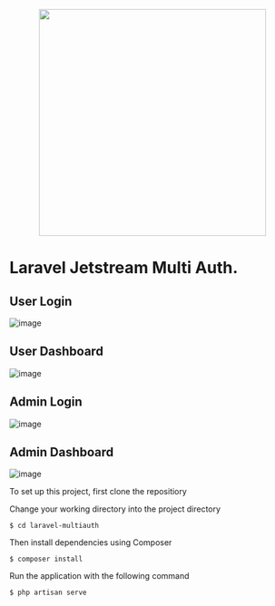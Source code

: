 <p align="center"><a href="https://laravel.com" target="_blank"><img src="https://raw.githubusercontent.com/laravel/art/master/logo-lockup/5%20SVG/2%20CMYK/1%20Full%20Color/laravel-logolockup-cmyk-red.svg" width="400"></a></p>

# Laravel Jetstream Multi Auth.

## User Login 

![image](https://user-images.githubusercontent.com/32661307/206390608-b26b71ac-d186-48ed-a338-fc85ee9af983.png)

## User Dashboard

![image](https://user-images.githubusercontent.com/32661307/206392152-0e426da8-da1c-4397-8a69-632103c5e8db.png)


## Admin Login 

![image](https://user-images.githubusercontent.com/32661307/206390687-19217ed1-c868-4325-8e79-6f560f45f8ac.png)

## Admin Dashboard

![image](https://user-images.githubusercontent.com/32661307/206391596-66094b0d-9af0-4913-ab4c-52d8064c1e07.png)



To set up this project, first clone the repositiory

Change your working directory into the project directory
```
$ cd laravel-multiauth
```

Then install dependencies using Composer

```
$ composer install
```
Run the application with the following command

```
$ php artisan serve
```
